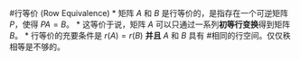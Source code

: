#行等价 (Row Equivalence)
    *   矩阵 $A$ 和 $B$ 是行等价的，是指存在一个可逆矩阵 $P$，使得 $PA = B$。
    *   这等价于说，矩阵 $A$ 可以只通过一系列**初等行变换**得到矩阵 $B$。
    *   行等价的充要条件是 $r(A) = r(B)$ **并且** $A$ 和 $B$ 具有 #相同的行空间。仅仅秩相等是不够的。